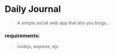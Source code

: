 # Daily Journal
>A simple social web app that lets you blogs...

### requirements:
> nodejs, express, ejs